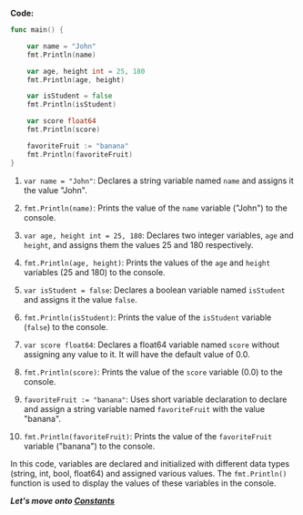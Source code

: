 **Code:**

```go
func main() {

    var name = "John"
    fmt.Println(name)

    var age, height int = 25, 180
    fmt.Println(age, height)

    var isStudent = false
    fmt.Println(isStudent)

    var score float64
    fmt.Println(score)

    favoriteFruit := "banana"
    fmt.Println(favoriteFruit)
}
```

1. `var name = "John"`: Declares a string variable named `name` and assigns it the value "John".

2. `fmt.Println(name)`: Prints the value of the `name` variable ("John") to the console.

3. `var age, height int = 25, 180`: Declares two integer variables, `age` and `height`, and assigns them the values 25 and 180 respectively.

4. `fmt.Println(age, height)`: Prints the values of the `age` and `height` variables (25 and 180) to the console.

5. `var isStudent = false`: Declares a boolean variable named `isStudent` and assigns it the value `false`.

6. `fmt.Println(isStudent)`: Prints the value of the `isStudent` variable (`false`) to the console.

7. `var score float64`: Declares a float64 variable named `score` without assigning any value to it. It will have the default value of 0.0.

8. `fmt.Println(score)`: Prints the value of the `score` variable (0.0) to the console.

9. `favoriteFruit := "banana"`: Uses short variable declaration to declare and assign a string variable named `favoriteFruit` with the value "banana".

10. `fmt.Println(favoriteFruit)`: Prints the value of the `favoriteFruit` variable ("banana") to the console.

In this code, variables are declared and initialized with different data types (string, int, bool, float64) and assigned various values. The `fmt.Println()` function is used to display the values of these variables in the console.

***Let's move onto [Constants](../constants/logic.md)***
